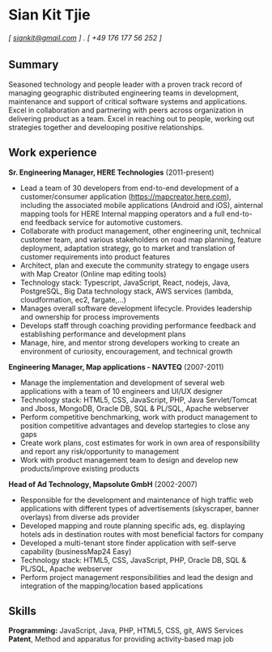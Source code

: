 Sian Kit Tjie
======

####  
###### [ siankit@gmail.com ] . [ +49 176 177 56 252 ]

Summary
---------
Seasoned technology and people leader with a proven track record of managing geographic distributed engineering teams in development, maintenance and support of critical software systems and applications. Excel in collaboration and partnering with peers across organization in delivering product as a team. Excel in reaching out to people, working out strategies together and develooping positive relationships. 

Work experience
---------
**Sr. Engineering Manager, HERE Technologies** (2011-present)
- Lead a team of 30 developers from end-to-end development of a customer/consumer application (https://mapcreator.here.com), including the associated mobile applications (Android and iOS), ainternal mapping tools for HERE Internal mapping operators and a full end-to-end feedback service for automotive customers. 
- Collaborate with product management, other engineering unit, technical customer team, and various stakeholders on road map planning, feature deployment, adaptation strategy, go to market and translation of customer requirements into product features
- Architect, plan and execute the community strategy to engage users with Map Creator (Online map editing tools)
- Technology stack: Typescript, JavaScript, React, nodejs, Java, PostgreSQL, Big Data technology stack, AWS services (lambda, cloudformation, ec2, fargate,...)
- Manages overall software development lifecycle. Provides leadership and ownership for process improvements
- Develops staff through coaching providing performance feedback and establishing performance and development plans
- Manage, hire, and mentor strong developers working to create an environment of curiosity, encouragement, and technical growth

**Engineering Manager, Map applications - NAVTEQ** (2007-2011)
- Manage the implementation and development of several web applications with a team of 10 engineers and UI/UX designer
- Technology stack: HTML5, CSS, JavaScript, PHP, Java Servlet/Tomcat and Jboss, MongoDB, Oracle DB, SQL & PL/SQL, Apache webserver 
- Perform competitive benchmarking, work with product management to position competitive advantages and develop startegies to close any gaps
- Create work plans, cost estimates for work in own area of responsibility and report any risk/opportunity to management
- Work with product management team to design and develop new products/improve existing products

**Head of Ad Technology, Mapsolute GmbH** (2002-2007)
- Responsible for the development and maintenance of high traffic web applications with different types of advertisements (skyscraper, banner overlays) from diverse ads provider
- Developed mapping and route planning specific ads, eg. displaying hotels ads in destination routes with most beneficial factors for company
- Developed a multi-tenant store finder application with self-serve capability (businessMap24 Easy)
- Technology stack: HTML5, CSS, JavaScript, PHP, Oracle DB, SQL & PL/SQL, Apache webserver 
- Perform project management responsibilities and lead the design and integration of the mapping/location based applications

Skills
------
**Programming:** JavaScript, Java, PHP, HTML5, CSS, git, AWS Services
**Patent**, Method and apparatus for providing activity-based map job
